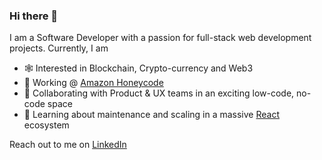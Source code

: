 ### Hi there 👋

I am a Software Developer with a passion for full-stack web development projects. Currently, I am
- 🕸 Interested in Blockchain, Crypto-currency and Web3
- 🔭 Working @ [Amazon Honeycode](https://www.honeycode.aws/)
- 🤝 Collaborating with Product & UX teams in an exciting low-code, no-code space
- 🌱 Learning about maintenance and scaling in a massive [React](https://reactjs.org/) ecosystem


Reach out to me on [LinkedIn](https://www.linkedin.com/in/yogesh-k-verma/)
